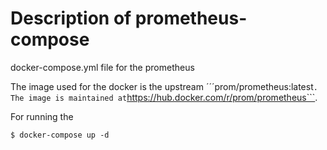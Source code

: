 # Description of prometheus-compose
docker-compose.yml file for the prometheus


The image used for the docker is the  upstream ´´´prom/prometheus:latest``` . 
The image is maintained at ```https://hub.docker.com/r/prom/prometheus```.



For running the
```
$ docker-compose up -d
```
